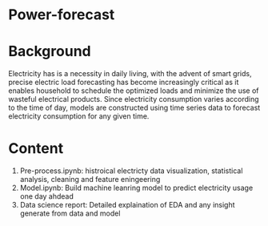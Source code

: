 # Power-forecast
# Background
Electricity has is a necessity in daily living, with the advent of smart grids, precise electric load forecasting has become increasingly critical as it enables household to schedule the optimized loads and minimize the use of wasteful electrical products. Since electricity consumption varies according to the time of day, models are constructed using time series data to forecast electricity consumption for any given time.
# Content
1. Pre-process.ipynb: histroical electricty data visualization, statistical analysis, cleaning and feature eningeering
2. Model.ipynb:  Build machine leanring model to predict electricity usage one day ahdead
3. Data science report: Detailed explaination of EDA and any insight generate from data and model
